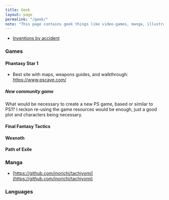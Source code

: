```yaml
---
title: Geek
layout: page
permalink: "/geek/"
note: "This page contains geek things like video-games, manga, illustrations, languages, math, etc."
---
```


- [Inventions by accident](/geek/inventions-by-accident/)

### Games

#### Phantasy Star 1

- Best site with maps, weapons guides, and walkthrough: https://www.pscave.com/

##### New community game

What would be necessary to create a new PS game, based or similar to PS1? I reckon re-using the game
resources would be enough, just a good plot and characters being necessary.

#### Final Fantasy Tactics

#### Wesnoth

#### Path of Exile

### Manga

- [https://github.com/inorichi/tachiyomi](https://github.com/inorichi/tachiyomi)

### Languages
